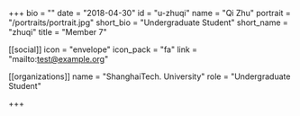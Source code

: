 +++
bio = ""
date = "2018-04-30"
id = "u-zhuqi"
name = "Qi Zhu"
portrait = "/portraits/portrait.jpg"
short_bio = "Undergraduate Student"
short_name = "zhuqi"
title = "Member 7"

[[social]]
    icon = "envelope"
    icon_pack = "fa"
    link = "mailto:test@example.org"

[[organizations]]
    name = "ShanghaiTech. University"
    role = "Undergraduate Student"

+++
